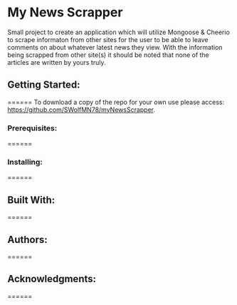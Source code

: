 # My News Scrapper
Small project to create an application which will utilize Mongoose & Cheerio to scrape informaton from other sites for the user to be able to leave comments on about whatever latest news they view.  With the information being scrapped from other site(s) it should be noted that none of the articles are written by yours truly.

## Getting Started:
======
To download a copy of the repo for your own use please access: https://github.com/SWolfMN78/myNewsScrapper.

### Prerequisites:
======

### Installing:
======


## Built With:
======


## Authors:
======


## Acknowledgments:
======



